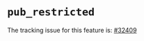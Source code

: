 # `pub_restricted`

The tracking issue for this feature is: [#32409]

[#32409]: https://github.com/rust-lang/rust/issues/32409




